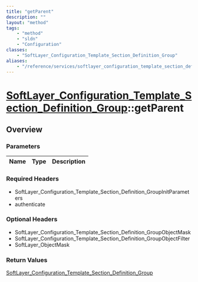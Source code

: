 ```yaml
---
title: "getParent"
description: ""
layout: "method"
tags:
    - "method"
    - "sldn"
    - "Configuration"
classes:
    - "SoftLayer_Configuration_Template_Section_Definition_Group"
aliases:
    - "/reference/services/softlayer_configuration_template_section_definition_group/getParent"
---
```

# [SoftLayer_Configuration_Template_Section_Definition_Group](/reference/services/SoftLayer_Configuration_Template_Section_Definition_Group)::getParent




## Overview 


### Parameters 
|Name | Type | Description |
| --- | --- | --- |


### Required Headers
* SoftLayer_Configuration_Template_Section_Definition_GroupInitParameters
* authenticate

### Optional Headers
* SoftLayer_Configuration_Template_Section_Definition_GroupObjectMask
* SoftLayer_Configuration_Template_Section_Definition_GroupObjectFilter
* SoftLayer_ObjectMask

### Return Values
<a href='/reference/datatypes/SoftLayer_Configuration_Template_Section_Definition_Group'>SoftLayer_Configuration_Template_Section_Definition_Group </a>

